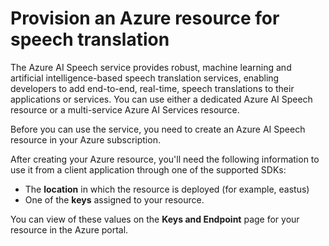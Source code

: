 
# 
# Provision an Azure resource for speech translation

The Azure AI Speech service provides robust, machine learning and artificial intelligence-based speech translation services, enabling developers to add end-to-end, real-time, speech translations to their applications or services. You can use either a dedicated Azure AI Speech resource or a multi-service Azure AI Services resource.

Before you can use the service, you need to create an Azure AI Speech resource in your Azure subscription.

After creating your Azure resource, you'll need the following information to use it from a client application through one of the supported SDKs:

- The **location** in which the resource is deployed (for example, eastus)
- One of the **keys** assigned to your resource.

You can view of these values on the **Keys and Endpoint** page for your resource in the Azure portal.



